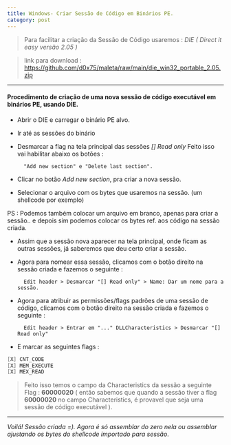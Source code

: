 ```yaml
---
title: Windows- Criar Sessão de Código em Binários PE.
category: post
---
```


>Para facilitar a criação da Sessão de Código usaremos :
*DIE ( Direct it easy versão 2.05 )*

>link para download :
https://github.com/d0x75/maleta/raw/main/die_win32_portable_2.05.zip


---


#### Procedimento de criação de uma nova sessão de código executável em binários PE, usando DIE.


- Abrir o DIE e carregar o binário PE alvo.

- Ir até as sessões do binário

- Desmarcar a flag na tela principal das sessões  _[] Read only_
Feito isso vai habilitar abaixo os botões : 

		"Add new section" e "Delete last section".

- Clicar no botão *Add new section*, pra criar a nova sessão.

- Selecionar o arquivo com os bytes que usaremos na sessão. 
(um shellcode por exemplo)

PS : Podemos também colocar um arquivo em branco, apenas para criar a sessão.. e depois sim podemos colocar os bytes ref. aos código na sessão criada.

- Assim que a sessão nova aparecer na tela principal, onde ficam as outras
sessões, já saberemos que deu certo criar a sessão.

- Agora para nomear essa sessão, clicamos com o botão direito na sessão criada e fazemos o seguinte :

		Edit header > Desmarcar "[] Read only" > Name: Dar um nome para a sessão.

- Agora para atribuir as permissões/flags padrões de uma sessão de código, clicamos com o botão direito na sessão criada e fazemos o seguinte : 

		Edit header > Entrar em "..." DLLCharacteristics > Desmarcar "[] Read only"

- E marcar as seguintes flags :

```c++
[X] CNT_CODE 
[X] MEM_EXECUTE
[X] MEX_READ
```

> Feito isso temos o campo da Characteristics da sessão a seguinte 
Flag :  **60000020** 
( então sabemos que quando a sessão tiver a flag **60000020** no campo Characteristics, é provavel que seja uma
sessão de código executável ).

---

_Voilá! Sessão criada =). Agora é só assemblar do zero nela ou assemblar ajustando os bytes do shellcode importado para sessão_.